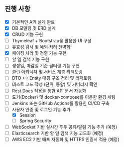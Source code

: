 ## 진행 사항
- [x] 기본적인 API 설계 완료
- [x] DB 모델링 및 ERD 설계
- [x] CRUD 기능 구현
- [ ] Thymeleaf + Bootstrap을 활용한 UI 구성
- [ ] 유효성 검사 및 예외 처리 전역화
- [x] 페이징 처리 및 정렬 기능 구현
- [ ] 할 일 검색 기능 구현
- [ ] 생성일, 마감일 기준 필터링 기능 구현
- [ ] 클린 아키텍처 및 서비스 계층 리팩토링
- [ ] DTO <-> Entity 매핑 구조 정리 및 리팩토링
- [ ] 테스트 코드 작성 (단위, 통합) 및 커버리지 확인
- [ ] Rest Docs 적용을 통한 API 문서 자동화
- [ ] 도커(Docker) 및 docker-compose를 이용한 환경 세팅
- [ ] Jenkins 또는 GitHub Actions를 활용한 CI/CD 구축
- [ ] 사용자 인증 및 로그인 기능 추가
    - [x] Session
    - [ ] Spring Security
- [ ] WebSocket 기반 실시간 투두 공유/알림 기능 추가 (예정)
- [ ] Elasticsearch 기반 할 일 검색 기능 고도화 (예정)
- [ ] AWS EC2 기반 배포 자동화 및 HTTPS 인증서 적용 (예정)
